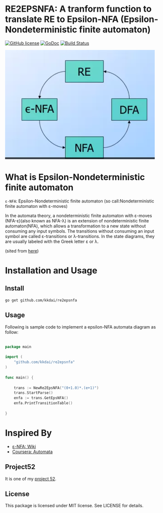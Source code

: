 RE2EPSNFA: A tranform function to translate RE to Epsilon-NFA (Epsilon-Nondeterministic finite automaton)
==============

[![GitHub license](https://img.shields.io/badge/license-MIT-blue.svg)](https://raw.githubusercontent.com/kkdai/e-nfa/master/LICENSE)  [![GoDoc](https://godoc.org/github.com/kkdai/re2epsnfa?status.svg)](https://godoc.org/github.com/kkdai/re2epsnfa)  [![Build Status](https://travis-ci.org/kkdai/re2epsnfa.svg?branch=master)](https://travis-ci.org/kkdai/re2epsnfa)



![image](images/nfa_dfa_re_convert.png)



What is Epsilon-Nondeterministic finite automaton
=============

`ε-NFA`: Epsilon-Nondeterministic finite automaton (so call:Nondeterministic finite automaton with ε-moves)

In the automata theory, a nondeterministic finite automaton with ε-moves (NFA-ε)(also known as NFA-λ) is an extension of nondeterministic finite automaton(NFA), which allows a transformation to a new state without consuming any input symbols. The transitions without consuming an input symbol are called ε-transitions or λ-transitions. In the state diagrams, they are usually labeled with the Greek letter ε or λ.

(sited from [here](https://en.wikipedia.org/wiki/Nondeterministic_finite_automaton))



Installation and Usage
=============


Install
---------------

    go get github.com/kkdai/re2epsnfa



Usage
---------------

Following is sample code to implement a epsilon-NFA automata diagram as follow:


```go

package main

import (
    "github.com/kkdai/re2epsnfa"
)

func main() {

	trans := NewRe2EpsNFA("(0+1.0)*.(e+1)")
	trans.StartParse()
	enfa := trans.GetEpsNFA()
	enfa.PrintTransitionTable()

}

```

Inspired By
=============

- [ε-NFA: Wiki](https://en.wikipedia.org/wiki/Nondeterministic_finite_automaton_with_%CE%B5-moves)
- [Coursera: Automata](https://class.coursera.org/automata-004/)

Project52
---------------

It is one of my [project 52](https://github.com/kkdai/project52).


License
---------------

This package is licensed under MIT license. See LICENSE for details.
